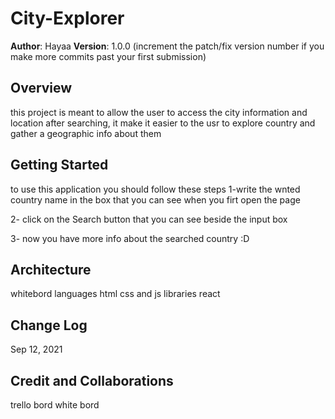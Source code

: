 # City-Explorer

**Author**: Hayaa
**Version**: 1.0.0 (increment the patch/fix version number if you make more commits past your first submission)

## Overview


this project is meant to allow the user to access the city information and location after searching, it make it easier to the usr to explore country and gather a geographic info about them 

## Getting Started

to use this application you should follow these steps 
1-write the wnted country name in the box that you can see when you firt open the page

2- click on the Search button that you can see beside the input box 

3- now you have more info about the searched country :D


## Architecture

whitebord 
languages html css and js 
libraries react

## Change Log
Sep 12, 2021 


## Credit and Collaborations

trello bord 
white bord 

